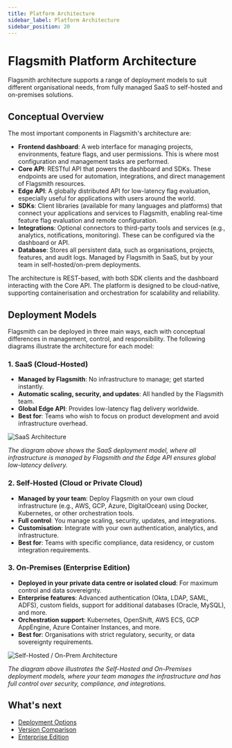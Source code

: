 ```yaml
---
title: Platform Architecture
sidebar_label: Platform Architecture
sidebar_position: 20
---
```


# Flagsmith Platform Architecture

Flagsmith architecture supports a range of deployment models to suit different organisational needs, from fully managed SaaS to self-hosted and on-premises solutions.

## Conceptual Overview

The most important components in Flagsmith's architecture are:

- **Frontend dashboard**: A web interface for managing projects, environments, feature flags, and user permissions. This is where most configuration and management tasks are performed.
- **Core API**: RESTful API that powers the dashboard and SDKs. These endpoints are used for automation, integrations, and direct management of Flagsmith resources.
- **Edge API**: A globally distributed API for low-latency flag evaluation, especially useful for applications with users around the world.
- **SDKs**: Client libraries (available for many languages and platforms) that connect your applications and services to Flagsmith, enabling real-time feature flag evaluation and remote configuration.
- **Integrations**: Optional connectors to third-party tools and services (e.g., analytics, notifications, monitoring). These can be configured via the dashboard or API.
- **Database**: Stores all persistent data, such as organisations, projects, features, and audit logs. Managed by Flagsmith in SaaS, but by your team in self-hosted/on-prem deployments.

The architecture is REST-based, with both SDK clients and the dashboard interacting with the Core API. The platform is designed to be cloud-native, supporting containerisation and orchestration for scalability and reliability.

## Deployment Models

Flagsmith can be deployed in three main ways, each with conceptual differences in management, control, and responsibility. The following diagrams illustrate the architecture for each model:

### 1. SaaS (Cloud-Hosted)

- **Managed by Flagsmith**: No infrastructure to manage; get started instantly.
- **Automatic scaling, security, and updates**: All handled by the Flagsmith team.
- **Global Edge API**: Provides low-latency flag delivery worldwide.
- **Best for**: Teams who wish to focus on product development and avoid infrastructure overhead.

![SaaS Architecture](/img/saas-architecture.svg)

*The diagram above shows the SaaS deployment model, where all infrastructure is managed by Flagsmith and the Edge API ensures global low-latency delivery.*

### 2. Self-Hosted (Cloud or Private Cloud)

- **Managed by your team**: Deploy Flagsmith on your own cloud infrastructure (e.g., AWS, GCP, Azure, DigitalOcean) using Docker, Kubernetes, or other orchestration tools.
- **Full control**: You manage scaling, security, updates, and integrations.
- **Customisation**: Integrate with your own authentication, analytics, and infrastructure.
- **Best for**: Teams with specific compliance, data residency, or custom integration requirements.

### 3. On-Premises (Enterprise Edition)

- **Deployed in your private data centre or isolated cloud**: For maximum control and data sovereignty.
- **Enterprise features**: Advanced authentication (Okta, LDAP, SAML, ADFS), custom fields, support for additional databases (Oracle, MySQL), and more.
- **Orchestration support**: Kubernetes, OpenShift, AWS ECS, GCP AppEngine, Azure Container Instances, and more.
- **Best for**: Organisations with strict regulatory, security, or data sovereignty requirements.

![Self-Hosted / On-Prem Architecture](/img/architecture.svg)

*The diagram above illustrates the Self-Hosted and On-Premises deployment models, where your team manages the infrastructure and has full control over security, compliance, and integrations.*

## What's next
- [Deployment Options](/deployment-self-hosting)
- [Version Comparison](https://flagsmith.com/pricing)
- [Enterprise Edition](/deployment-self-hosting/enterprise-edition)
